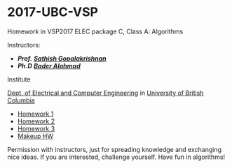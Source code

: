 # 2017-UBC-VSP

Homework in VSP2017 ELEC package C, Class A: Algorithms

Instructors: 

- ***Prof.*** <a href="https://www.ece.ubc.ca/faculty/sathish-gopalakrishnan">***Sathish Gopalakrishnan***</a>
- ***Ph.D*** <a href="http://blogs.ubc.ca/bader/">***Bader Alahmad***</a>

Institute

<a href="https://www.ece.ubc.ca">Dept. of Electrical and Computer Engineering</a> in <a href="http://www.ubc.ca">University of British Columbia</a>



- <a href="https://github.com/Spacebody/2017-UBC-VSP-Algorithms/blob/master/Homework%201/VSP2017-HW1.pdf">Homework 1</a>
- <a href="https://github.com/Spacebody/2017-UBC-VSP-Algorithms/blob/master/Homework%202/VSP2017-HW2.pdf">Homework 2</a>
- <a href="https://github.com/Spacebody/2017-UBC-VSP-Algorithms/blob/master/Homework%203/VSP2017-HW3.pdf">Homework 3</a>
- <a href="https://github.com/Spacebody/2017-UBC-VSP-Algorithms/blob/master/Makeup/makeup.pdf">Makeup HW</a>

Permission with instructors, just for spreading knowledge and exchanging nice ideas. If you are interested, challenge yourself. Have fun in algorithms!